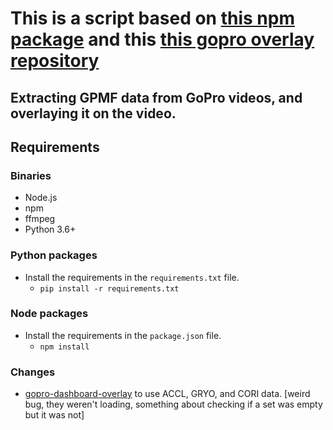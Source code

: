 # This is a script based on [this npm package](https://www.npmjs.com/package/gpmf-extract) and this [this gopro overlay repository](https://github.com/time4tea/gopro-dashboard-overlay)

## Extracting GPMF data from GoPro videos, and overlaying it on the video.

## Requirements

### Binaries

- Node.js
- npm
- ffmpeg
- Python 3.6+

### Python packages

- Install the requirements in the `requirements.txt` file.
  - `pip install -r requirements.txt`

### Node packages

- Install the requirements in the `package.json` file.
  - `npm install`

### Changes

- [gopro-dashboard-overlay](https://github.com/time4tea/gopro-dashboard-overlay) to use ACCL, GRYO, and CORI data. [weird bug, they weren't loading, something about checking if a set was empty but it was not]
